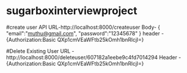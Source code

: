 # sugarboxinterviewproject


#create user API
  URL-http://localhost:8000/createuser
  Body- {
	"email":"muthu@gmail.com",
	"password":"12345678"
}
header - {Authorization:Basic QXp1cmVEaWFtb25kOmh1bnRlcjI=}

#Delete Existing User
  URL - http://localhost:8000/deleteuser/607182a1eebe9c4fd7014294
  Header - {Authorization:Basic QXp1cmVEaWFtb25kOmh1bnRlcjI=}
  
